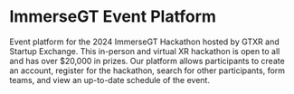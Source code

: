 # ImmerseGT Event Platform

Event platform for the 2024 ImmerseGT Hackathon hosted by GTXR and Startup Exchange. This in-person and virtual XR hackathon is open to all and has over $20,000 in prizes.
Our platform allows participants to create an account, register for the hackathon, search for other participants, form teams, and view an up-to-date schedule of the event.